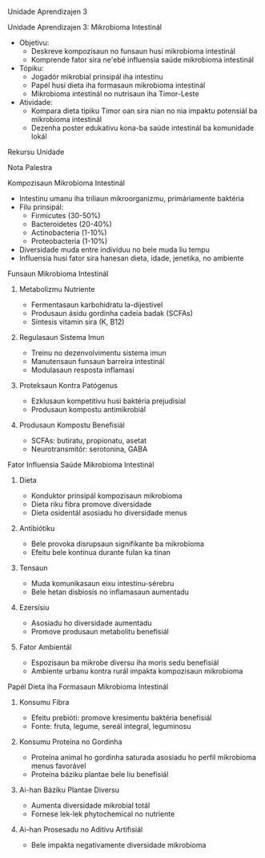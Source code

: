 Unidade Aprendizajen 3

Unidade Aprendizajen 3: Mikrobioma Intestinál
- Objetivu:
  * Deskreve kompozisaun no funsaun husi mikrobioma intestinál
  * Komprende fator sira ne'ebé influensia saúde mikrobioma intestinál
- Tópiku:
  * Jogadór mikrobial prinsipál iha intestinu
  * Papél husi dieta iha formasaun mikrobioma intestinál
  * Mikrobioma intestinál no nutrisaun iha Timor-Leste
- Atividade:
  * Kompara dieta tipiku Timor oan sira nian no nia impaktu potensiál ba mikrobioma intestinál
  * Dezenha poster edukativu kona-ba saúde intestinál ba komunidade lokál

Rekursu Unidade

Nota Palestra

Kompozisaun Mikrobioma Intestinál

- Intestinu umanu iha triliaun mikroorganizmu, primáriamente baktéria
- Filu prinsipál:
  * Firmicutes (30-50%)
  * Bacteroidetes (20-40%)
  * Actinobacteria (1-10%)
  * Proteobacteria (1-10%)
- Diversidade muda entre indivíduu no bele muda liu tempu
- Influensia husi fator sira hanesan dieta, idade, jenetika, no ambiente

Funsaun Mikrobioma Intestinál

1. Metabolizmu Nutriente
   - Fermentasaun karbohidratu la-dijestivel
   - Produsaun ásidu gordinha cadeia badak (SCFAs)
   - Síntesis vitamin sira (K, B12)

2. Regulasaun Sistema Imun
   - Treinu no dezenvolvimentu sistema imun
   - Manutensaun funsaun barreira intestinál
   - Modulasaun resposta inflamasi

3. Proteksaun Kontra Patógenus
   - Ezklusaun kompetitivu husi baktéria prejudisial
   - Produsaun kompostu antimikrobiál

4. Produsaun Kompostu Benefisiál
   - SCFAs: butiratu, propionatu, asetat
   - Neurotransmitór: serotonina, GABA

Fator Influensia Saúde Mikrobioma Intestinál

1. Dieta
   - Konduktor prinsipál kompozisaun mikrobioma
   - Dieta riku fibra promove diversidade
   - Dieta osidentál asosiadu ho diversidade menus

2. Antibiótiku
   - Bele provoka disrupsaun signifikante ba mikrobioma
   - Efeitu bele kontinua durante fulan ka tinan

3. Tensaun
   - Muda komunikasaun eixu intestinu-sérebru
   - Bele hetan disbiosis no inflamasaun aumentadu

4. Ezersísiu
   - Asosiadu ho diversidade aumentadu
   - Promove produsaun metabolitu benefisiál

5. Fator Ambientál
   - Espozisaun ba mikrobe diversu iha moris sedu benefisiál
   - Ambiente urbanu kontra rurál impakta kompozisaun mikrobioma

Papél Dieta iha Formasaun Mikrobioma Intestinál

1. Konsumu Fibra
   - Efeitu prebióti: promove kresimentu baktéria benefisiál
   - Fonte: fruta, legume, sereál integral, leguminosu

2. Konsumu Proteína no Gordinha
   - Proteína animal ho gordinha saturada asosiadu ho perfil mikrobioma menus favorável
   - Proteína báziku plantae bele liu benefisiál

3. Ai-han Báziku Plantae Diversu
   - Aumenta diversidade mikrobial totál
   - Fornese lek-lek phytochemical no nutriente

4. Ai-han Prosesadu no Aditivu Artifisiál
   - Bele impakta negativamente diversidade mikrobioma